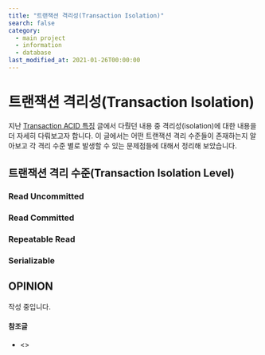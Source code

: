 ```yaml
---
title: "트랜잭션 격리성(Transaction Isolation)"
search: false
category: 
  - main project
  - information
  - database
last_modified_at: 2021-01-26T00:00:00
---
```


# 트랜잭션 격리성(Transaction Isolation)<br>

지난 [Transaction ACID 특징][acid-blogLink] 글에서 다뤘던 내용 중 격리성(isolation)에 대한 내용을 더 자세히 다뤄보고자 합니다. 
이 글에서는 어떤 트랜잭션 격리 수준들이 존재하는지 알아보고 각 격리 수준 별로 발생할 수 있는 문제점들에 대해서 정리해 보았습니다.

## 트랜잭션 격리 수준(Transaction Isolation Level)

### Read Uncommitted

### Read Committed

### Repeatable Read

### Serializable

## OPINION
작성 중입니다.

#### 참조글
- <>

[acid-blogLink]: https://junhyunny.github.io/main%20project/information/data%20base/transcation-acid/